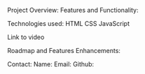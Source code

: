 Project Overview:
    <!-- Project description -->
Features and Functionality:
    <!-- some features and functionality -->

Technologies used:
    HTML
    CSS
    JavaScript

Link to video
    <!--  -->

Roadmap and Features Enhancements:
    <!--  -->

Contact:
    Name:
    Email:
    Github:
